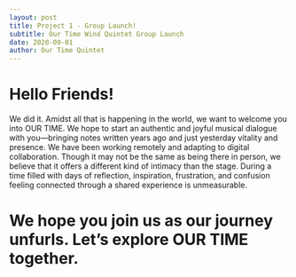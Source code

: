 ```yaml
---
layout: post
title: Project 1 - Group Launch!
subtitle: Our Time Wind Quintet Group Launch
date: 2020-09-01 
author: Our Time Quintet
---
```


<h1>Hello Friends!</h1>

We did it. Amidst all that is happening in the world, we want to welcome you into OUR TIME.  We hope to start an authentic and joyful musical dialogue with you—bringing notes written years ago and just yesterday vitality and presence. 
We have been working remotely and adapting to digital collaboration. Though it may not be the same as being there in person, we believe that it offers a different kind of intimacy than the stage.  During a time filled with days of reflection, inspiration, frustration, and confusion feeling connected through a shared experience is unmeasurable. 

<h1>We hope you join us as our journey unfurls. Let’s explore OUR TIME together.</h1>

<!--<img src="{{site.baseurl}}/img/collage_ot.jpg" >-->

